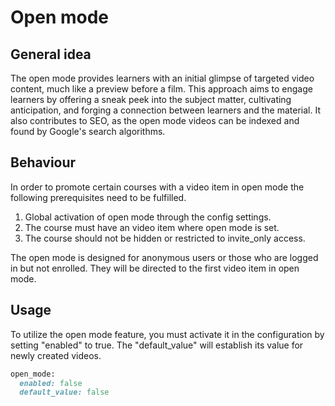 # Open mode

## General idea

The open mode provides learners with an initial glimpse of targeted video content, much like a preview before a film.
This approach aims to engage learners by offering a sneak peek into the subject matter, cultivating anticipation, and forging a connection between learners and the material.
It also contributes to SEO, as the open mode videos can be indexed and found by Google's search algorithms.

## Behaviour

In order to promote certain courses with a video item in open mode the following prerequisites need to be fulfilled.

  1. Global activation of open mode through the config settings.
  2. The course must have an video item where open mode is set.
  3. The course should not be hidden or restricted to invite_only access.

The open mode is designed for anonymous users or those who are logged in but not enrolled.
They will be directed to the first video item in open mode.

## Usage

To utilize the open mode feature, you must activate it in the configuration by setting "enabled" to true. The "default_value" will establish its value for newly created videos.

  ```ruby
  open_mode:
    enabled: false
    default_value: false
  ```
